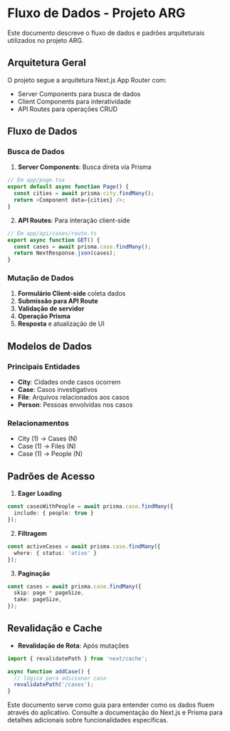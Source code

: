 # Fluxo de Dados - Projeto ARG

Este documento descreve o fluxo de dados e padrões arquiteturais utilizados no projeto ARG.

## Arquitetura Geral

O projeto segue a arquitetura Next.js App Router com:
- Server Components para busca de dados
- Client Components para interatividade
- API Routes para operações CRUD

## Fluxo de Dados

### Busca de Dados
1. **Server Components**: Busca direta via Prisma
```typescript
// Em app/page.tsx
export default async function Page() {
  const cities = await prisma.city.findMany();
  return <Component data={cities} />;
}
```

2. **API Routes**: Para interação client-side
```typescript
// Em app/api/cases/route.ts
export async function GET() {
  const cases = await prisma.case.findMany();
  return NextResponse.json(cases);
}
```

### Mutação de Dados
1. **Formulário Client-side** coleta dados
2. **Submissão para API Route**
3. **Validação de servidor**
4. **Operação Prisma**
5. **Resposta** e atualização de UI

## Modelos de Dados

### Principais Entidades
- **City**: Cidades onde casos ocorrem
- **Case**: Casos investigativos
- **File**: Arquivos relacionados aos casos
- **Person**: Pessoas envolvidas nos casos

### Relacionamentos
- City (1) → Cases (N)
- Case (1) → Files (N)
- Case (1) → People (N)

## Padrões de Acesso

1. **Eager Loading**
```typescript
const casesWithPeople = await prisma.case.findMany({
  include: { people: true }
});
```

2. **Filtragem**
```typescript
const activeCases = await prisma.case.findMany({
  where: { status: 'ativo' }
});
```

3. **Paginação**
```typescript
const cases = await prisma.case.findMany({
  skip: page * pageSize,
  take: pageSize,
});
```

## Revalidação e Cache

- **Revalidação de Rota**: Após mutações
```typescript
import { revalidatePath } from 'next/cache';

async function addCase() {
  // lógica para adicionar caso
  revalidatePath('/cases');
}
```

Este documento serve como guia para entender como os dados fluem através do aplicativo. Consulte a documentação do Next.js e Prisma para detalhes adicionais sobre funcionalidades específicas. 
